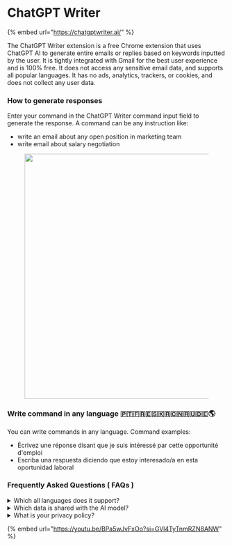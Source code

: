 # ChatGPT Writer

{% embed url="https://chatgptwriter.ai/" %}

The ChatGPT Writer extension is a free Chrome extension that uses ChatGPT AI to generate entire emails or replies based on keywords inputted by the user. It is tightly integrated with Gmail for the best user experience and is 100% free. It does not access any sensitive email data, and supports all popular languages. It has no ads, analytics, trackers, or cookies, and does not collect any user data.

### How to generate responses <a href="#how-to-use" id="how-to-use"></a>

Enter your command in the ChatGPT Writer command input field to generate the response. A command can be any instruction like:

* write an email about any open position in marketing team
* write email about salary negotiation

<figure><img src="https://chatgptwriter.ai/_next/image?url=%2F_next%2Fstatic%2Fmedia%2Fenter_command.cc368f2a.jpg&#x26;w=1920&#x26;q=75" alt="" width="563"><figcaption></figcaption></figure>

### Write command in any language 🇵🇹🇫🇷🇪🇸🇰🇷🇨🇳🇷🇺🇩🇪🌎

You can write commands in any language. Command examples:

* Écrivez une réponse disant que je suis intéressé par cette opportunité d'emploi
* Escriba una respuesta diciendo que estoy interesado/a en esta oportunidad laboral

### Frequently Asked Questions ( FAQs ) <a href="#viewer-1vq5t" id="viewer-1vq5t"></a>

<details>

<summary>Which all languages does it support?</summary>

All popular languages. Just mention the language in the text prompt. For example: "Write an email in German language about internship opportunity."

</details>

<details>

<summary>Which data is shared with the AI model?</summary>

When writing a new email, the data sent is the user prompt. When replying to an email, the data sent is the previous email text content (which can be edited to remove sensitive information) and the user prompt.

</details>

<details>

<summary>What is your privacy policy?</summary>

Your emails or any other messages are not saved on our servers. Context of email or message is solely used for the purpose of generating the response and nothing else. Furthermore, we value your privacy and refrain from using any third-party cookies, trackers, etc.

</details>

{% embed url="https://youtu.be/BPa5wJvFxOo?si=GVl4TyTnmRZN8ANW" %}
